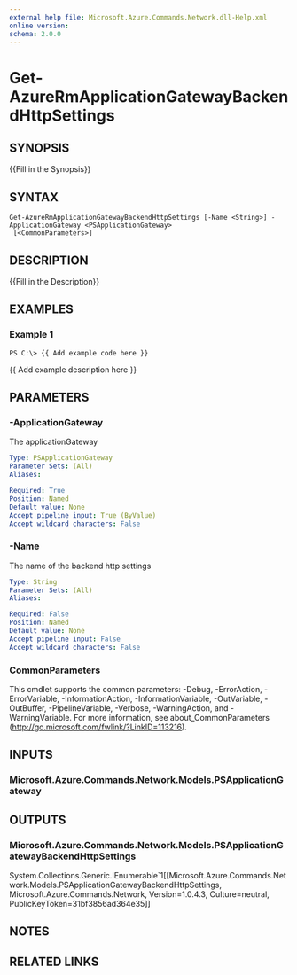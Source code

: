 ```yaml
---
external help file: Microsoft.Azure.Commands.Network.dll-Help.xml
online version: 
schema: 2.0.0
---
```


# Get-AzureRmApplicationGatewayBackendHttpSettings

## SYNOPSIS
{{Fill in the Synopsis}}

## SYNTAX

```
Get-AzureRmApplicationGatewayBackendHttpSettings [-Name <String>] -ApplicationGateway <PSApplicationGateway>
 [<CommonParameters>]
```

## DESCRIPTION
{{Fill in the Description}}

## EXAMPLES

### Example 1
```
PS C:\> {{ Add example code here }}
```

{{ Add example description here }}

## PARAMETERS

### -ApplicationGateway
The applicationGateway

```yaml
Type: PSApplicationGateway
Parameter Sets: (All)
Aliases: 

Required: True
Position: Named
Default value: None
Accept pipeline input: True (ByValue)
Accept wildcard characters: False
```

### -Name
The name of the backend http settings

```yaml
Type: String
Parameter Sets: (All)
Aliases: 

Required: False
Position: Named
Default value: None
Accept pipeline input: False
Accept wildcard characters: False
```

### CommonParameters
This cmdlet supports the common parameters: -Debug, -ErrorAction, -ErrorVariable, -InformationAction, -InformationVariable, -OutVariable, -OutBuffer, -PipelineVariable, -Verbose, -WarningAction, and -WarningVariable. For more information, see about_CommonParameters (<http://go.microsoft.com/fwlink/?LinkID=113216>).

## INPUTS

### Microsoft.Azure.Commands.Network.Models.PSApplicationGateway

## OUTPUTS

### Microsoft.Azure.Commands.Network.Models.PSApplicationGatewayBackendHttpSettings
System.Collections.Generic.IEnumerable`1[[Microsoft.Azure.Commands.Network.Models.PSApplicationGatewayBackendHttpSettings, Microsoft.Azure.Commands.Network, Version=1.0.4.3, Culture=neutral, PublicKeyToken=31bf3856ad364e35]]

## NOTES

## RELATED LINKS

